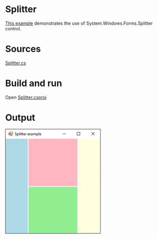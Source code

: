 # Splitter

[This example](.) demonstrates the use of System.Windows.Forms.Splitter control.

# Sources

[Splitter.cs](Splitter.cs)

# Build and run

Open [Splitter.csproj](Splitter.csproj)

# Output

![Screenshot](../../docs/Pictures/Forms/Splitter.png)

